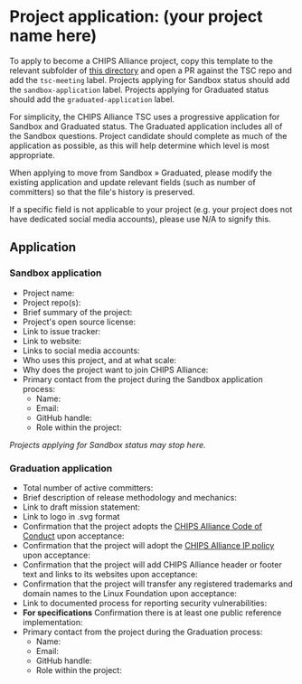 # Project application: (your project name here)

To apply to become a CHIPS Alliance project, copy this template to the relevant subfolder of [this directory](https://github.com/chipsalliance/tsc/tree/main/projects) and open a PR against the TSC repo and add the `tsc-meeting` label. Projects applying for Sandbox status should add the `sandbox-application` label. Projects applying for Graduated status should add the `graduated-application` label.

For simplicity, the CHIPS Alliance TSC uses a progressive application for Sandbox and Graduated status. The Graduated application includes all of the Sandbox questions. Project candidate should complete as much of the application as possible, as this will help determine which level is most appropriate.

When applying to move from Sandbox » Graduated, please modify the existing application and update relevant fields (such as number of committers) so that the file's history is preserved.

If a specific field is not applicable to your project (e.g. your project does not have dedicated social media accounts), please use N/A to signify this.

## Application

### Sandbox application

* Project name:
* Project repo(s):
* Brief summary of the project:
* Project's open source license:
* Link to issue tracker:
* Link to website:
* Links to social media accounts:
* Who uses this project, and at what scale:
* Why does the project want to join CHIPS Alliance:
* Primary contact from the project during the Sandbox application process:
  * Name:
  * Email:
  * GitHub handle:
  * Role within the project:

*Projects applying for Sandbox status may stop here.*

### Graduation application

* Total number of active committers:
* Brief description of release methodology and mechanics:
* Link to draft mission statement:
* Link to logo in .svg format
* Confirmation that the project adopts the [CHIPS Alliance Code of Conduct](https://lfprojects.org/policies/code-of-conduct/) upon acceptance:
* Confirmation that the project will adopt the [CHIPS Alliance IP policy](https://technical-charter.chipsalliance.org) upon acceptance:
* Confirmation that the project will add CHIPS Alliance header or footer text and links to its websites upon acceptance:
* Confirmation that the project will transfer any registered trademarks and domain names to the Linux Foundation upon acceptance:
* Link to documented process for reporting security vulnerabilities:
* **For specifications** Confirmation there is at least one public reference implementation:
* Primary contact from the project during the Graduation process:
  * Name:
  * Email:
  * GitHub handle:
  * Role within the project:
